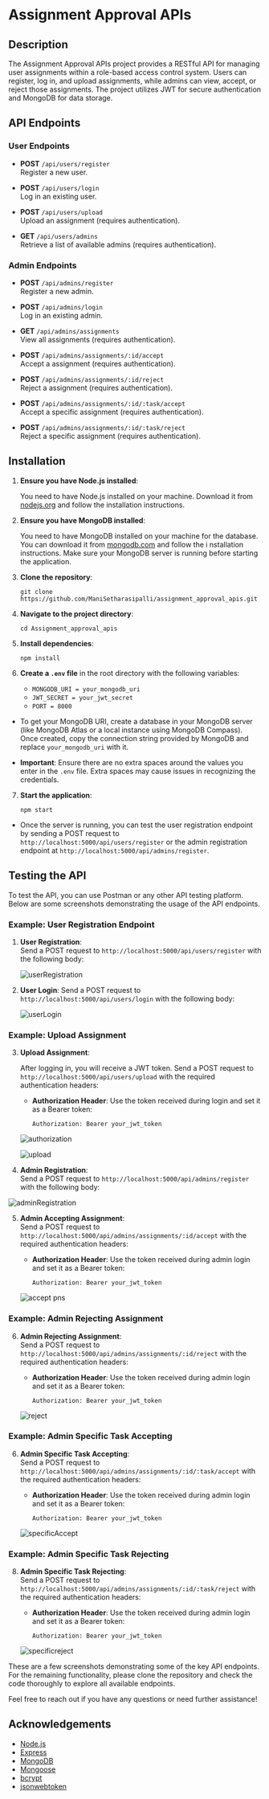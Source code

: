 # Assignment Approval APIs

## Description
The Assignment Approval APIs project provides a RESTful API for managing user assignments within a role-based access control system. Users can register, log in, and upload assignments, while admins can view, accept, or reject those assignments. The project utilizes JWT for secure authentication and MongoDB for data storage.

## API Endpoints

### User Endpoints
- **POST** `/api/users/register`  
  Register a new user.

- **POST** `/api/users/login`  
  Log in an existing user.

- **POST** `/api/users/upload`  
  Upload an assignment (requires authentication).

- **GET** `/api/users/admins`  
  Retrieve a list of available admins (requires authentication).

### Admin Endpoints

- **POST** `/api/admins/register`  
  Register a new admin.

- **POST** `/api/admins/login`  
  Log in an existing admin.

- **GET** `/api/admins/assignments`  
  View all assignments (requires authentication).

- **POST** `/api/admins/assignments/:id/accept`  
  Accept a assignment (requires authentication).

- **POST** `/api/admins/assignments/:id/reject`  
  Reject a assignment (requires authentication).
  
- **POST** `/api/admins/assignments/:id/:task/accept`  
  Accept a specific assignment (requires authentication).

- **POST** `/api/admins/assignments/:id/:task/reject`  
  Reject a specific assignment (requires authentication).

## Installation

1. **Ensure you have Node.js installed**:
   
   You need to have Node.js installed on your machine. Download it from [nodejs.org](https://nodejs.org/) and follow the installation instructions.

2. **Ensure you have MongoDB installed**:
   
   You need to have MongoDB installed on your machine for the database. You can download it from [mongodb.com](https://www.mongodb.com/try/download/community) and follow the i nstallation instructions. Make sure your MongoDB server is running before starting the application.

3. **Clone the repository**:

   `git clone https://github.com/ManiSetharasipalli/assignment_approval_apis.git`

4. **Navigate to the project directory**:

   `cd Assignment_approval_apis`

5. **Install dependencies**:

   `npm install`

6. **Create a `.env` file** in the root directory with the following variables:
   
   - `MONGODB_URI = your_mongodb_uri`
   - `JWT_SECRET = your_jwt_secret`
   - `PORT = 8000`
   
- To get your MongoDB URI, create a database in your MongoDB server (like MongoDB Atlas or a local instance using MongoDB Compass). Once created, copy the connection string provided by MongoDB and replace `your_mongodb_uri` with it.

- **Important**: Ensure there are no extra spaces around the values you enter in the `.env` file. Extra spaces may cause issues in recognizing the credentials.
  
7. **Start the application**:

   `npm start`

- Once the server is running, you can test the user registration endpoint by sending a POST request to `http://localhost:5000/api/users/register` or the admin registration endpoint at `http://localhost:5000/api/admins/register`.


## Testing the API

To test the API, you can use Postman or any other API testing platform. Below are some screenshots demonstrating the usage of the API endpoints.

### Example: User Registration Endpoint

1. **User Registration**:  
   Send a POST request to `http://localhost:5000/api/users/register` with the following body:


   ![userRegistration](https://github.com/user-attachments/assets/f95ed89e-8b89-4310-bab6-e6fbbac2b8a7)
   
2. **User Login**:
   Send a POST request to `http://localhost:5000/api/users/login` with the following body:


   ![userLogin](https://github.com/user-attachments/assets/ed23c7fc-9dd7-4c91-8d95-1dac3dd837f3)


### Example: Upload Assignment

3. **Upload Assignment**:
   
   After logging in, you will receive a JWT token. Send a POST request to `http://localhost:5000/api/users/upload` with the required authentication headers:

   - **Authorization Header**: Use the token received during login and set it as a Bearer token:
     ```
     Authorization: Bearer your_jwt_token
     ```
    ![authorization](https://github.com/user-attachments/assets/1899565d-42ce-4251-ba89-f7d6e1080ccb)



   ![upload](https://github.com/user-attachments/assets/a0376170-e4f2-463f-9c81-ff0a3105538a)

   
   
5. **Admin Registration**:  
   Send a POST request to `http://localhost:5000/api/admins/register` with the following body:

![adminRegistration](https://github.com/user-attachments/assets/58e33fec-8e8e-434b-96be-0f8101e191f7)  

5. **Admin Accepting Assignment**:  
   Send a POST request to `http://localhost:5000/api/admins/assignments/:id/accept` with the required authentication headers:

   - **Authorization Header**: Use the token received during admin login and set it as a Bearer token:
     ```
     Authorization: Bearer your_jwt_token
     ```

   ![accept pns](https://github.com/user-attachments/assets/990932ad-870a-4959-ab34-88787b8bc845)

### Example: Admin Rejecting Assignment

6. **Admin Rejecting Assignment**:  
   Send a POST request to `http://localhost:5000/api/admins/assignments/:id/reject` with the required authentication headers:

   - **Authorization Header**: Use the token received during admin login and set it as a Bearer token:
     ```
     Authorization: Bearer your_jwt_token
     ```

   ![reject](https://github.com/user-attachments/assets/82d6ba00-9633-4ac3-b486-7f97d4eb465c)

### Example: Admin Specific Task Accepting

6. **Admin Specific Task Accepting**:  
   Send a POST request to `http://localhost:5000/api/admins/assignments/:id/:task/accept` with the required authentication headers:

   - **Authorization Header**: Use the token received during admin login and set it as a Bearer token:
     ```
     Authorization: Bearer your_jwt_token
     ```

   ![specificAccept](https://github.com/user-attachments/assets/6a292e7f-6fcc-454b-921b-6390cb8af657)

### Example: Admin Specific Task Rejecting

8. **Admin Specific Task Rejecting**:  
   Send a POST request to `http://localhost:5000/api/admins/assignments/:id/:task/reject` with the required authentication headers:

   - **Authorization Header**: Use the token received during admin login and set it as a Bearer token:
     ```
     Authorization: Bearer your_jwt_token
     ```

   ![specificreject](https://github.com/user-attachments/assets/84674be3-7982-464f-bde2-39fe41d793d2)

These are a few screenshots demonstrating some of the key API endpoints. For the remaining functionality, please clone the repository and check the code thoroughly to explore all available endpoints.

Feel free to reach out if you have any questions or need further assistance!

## Acknowledgements

  
- [Node.js](https://nodejs.org/)
- [Express](https://expressjs.com/)
- [MongoDB](https://www.mongodb.com/)
- [Mongoose](https://mongoosejs.com/)
- [bcrypt](https://www.npmjs.com/package/bcrypt)
- [jsonwebtoken](https://www.npmjs.com/package/jsonwebtoken)
